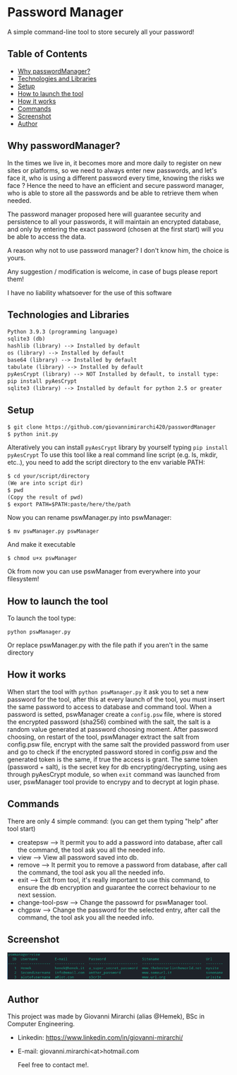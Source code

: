 # Password Manager

A simple command-line tool to store securely all your password!

## Table of Contents
* [Why passwordManager?](#why-passwordmanager?)
* [Technologies and Libraries](#technologies-and-libraries)
* [Setup](#setup)
* [How to launch the tool](#how-to-launch-the-tool)
* [How it works](#how-it-works)
* [Commands](#commands)
* [Screenshot](#screenshot)
* [Author](#author)

<!-- * [License](#license) -->

## Why passwordManager?

In the times we live in, it becomes more and more daily to register on new sites or platforms, so we need to always enter new passwords, and let's face it, who is using a different password every time, knowing the risks we face ?
Hence the need to have an efficient and secure password manager, who is able to store all the passwords and be able to retrieve them when needed.

The password manager proposed here will guarantee security and persistence to all your passwords, it will maintain an encrypted database, and only by entering the exact password (chosen at the first start) will you be able to access the data.

A reason why not to use password manager? I don't know him, the choice is yours.

Any suggestion / modification is welcome, in case of bugs please report them!

I have no liability whatsoever for the use of this software 

## Technologies and Libraries
```
Python 3.9.3 (programming language)
sqlite3 (db)
hashlib (library) --> Installed by default
os (library) --> Installed by default
base64 (library) --> Installed by default
tabulate (library) --> Installed by default
pyAesCrypt (library) --> NOT Installed by default, to install type: pip install pyAesCrypt
sqlite3 (library) --> Installed by default for python 2.5 or greater
```
## Setup
```
$ git clone https://github.com/giovannimirarchi420/passwordManager
$ python init.py
```
Alteratively you can install ```pyAesCrypt``` library by yourself typing ```pip install pyAesCrypt```
To use this tool like a real command line script (e.g. ls, mkdir, etc..), you need to add the script directory to the env variable PATH:
```
$ cd your/script/directory
(We are into script dir)
$ pwd
(Copy the result of pwd)
$ export PATH=$PATH:paste/here/the/path
```
Now you can rename pswManager.py into pswManager:
```
$ mv pswManager.py pswManager
```
And make it executable
```
$ chmod u+x pswManager
```
Ok from now you can use pswManager from everywhere into your filesystem!

## How to launch the tool
To launch the tool type:
```
python pswManager.py
```
Or replace pswManager.py with the file path if you aren't in the same directory

## How it works

When start the tool with ```python pswManager.py``` it ask you to set a new password for the tool, after this at every launch of the tool, you must insert the same password to access to database and command tool.
When a password is setted, pswManager create a ```config.psw``` file, where is stored the encrypted password (sha256) combined with the salt, the salt is a random value generated at password choosing moment.
After password choosing, on restart of the tool, pswManager extract the salt from config.psw file, encrypt with the same salt the provided password from user and go to check if the encrypted password stored in config.psw and the generated token is the same, if true the access is grant.
The same token (password + salt), is the secret key for db encrypting/decrypting, using aes through pyAesCrypt module, so when ```exit``` command was launched from user, pswManager tool provide to encrypy and to decrypt at login phase.

## Commands

There are only 4 simple command: (you can get them typing "help" after tool start)

- createpsw --> It permit you to add a password into database, after call the command, the tool ask you all the needed info.
- view --> View all password saved into db.
- remove --> It permit you to remove a password from database, after call the command, the tool ask you all the needed info.
- exit --> Exit from tool, it's really important to use this command, to ensure the db encryption and guarantee the correct behaviour to ne next session.
- change-tool-psw -->   Change the passowrd for pswManager tool.
- chgpsw -->   Change the password for the selected entry, after call the command, the tool ask you all the needed info.

## Screenshot
![view-screen](./screenview.png)

## Author

This project was made by Giovanni Mirarchi (alias @Hemek), BSc in Computer Engineering.
- Linkedin: https://www.linkedin.com/in/giovanni-mirarchi/
- E-mail: giovanni.mirarchi\<at>hotmail.com
  
  Feel free to contact me!.
